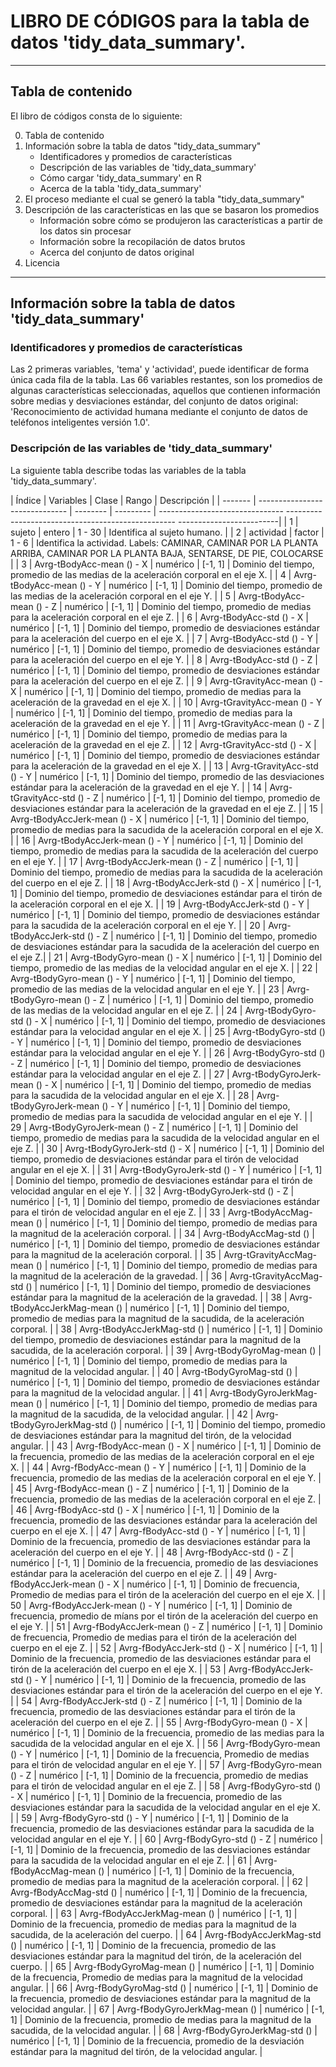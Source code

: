 # LIBRO DE CÓDIGOS para la tabla de datos 'tidy_data_summary'.
***
 
## Tabla de contenido
 
El libro de códigos consta de lo siguiente:
 
  0. Tabla de contenido
  1. Información sobre la tabla de datos "tidy_data_summary"
     - Identificadores y promedios de características
     - Descripción de las variables de 'tidy_data_summary'
     - Cómo cargar 'tidy_data_summary' en R
     - Acerca de la tabla 'tidy_data_summary'
  2. El proceso mediante el cual se generó la tabla "tidy_data_summary"
  3. Descripción de las características en las que se basaron los promedios
     - Información sobre cómo se produjeron las características a partir de los datos sin procesar
     - Información sobre la recopilación de datos brutos
     - Acerca del conjunto de datos original
  4. Licencia
 
 
***
## Información sobre la tabla de datos 'tidy_data_summary'
 
### Identificadores y promedios de características
 
Las 2 primeras variables, 'tema' y 'actividad',
puede identificar de forma única cada fila de la tabla.
Las 66 variables restantes, son los promedios de algunas características seleccionadas,
aquellos que contienen información sobre medias y desviaciones estándar,
del conjunto de datos original:
'Reconocimiento de actividad humana mediante el conjunto de datos de teléfonos inteligentes versión 1.0'.
 
 
### Descripción de las variables de 'tidy_data_summary'
 
La siguiente tabla describe todas las variables de la tabla 'tidy_data_summary'.
 
| Índice  | Variables                      | Clase    | Rango     | Descripción                                                                                                 |
| ------- | ------------------------------ | -------- | --------- | ------------------------------- -------------------------------------------------- -------------------------|
| 1       | sujeto                         | entero   | 1 - 30    | Identifica al sujeto humano.                                                                                |
| 2       | actividad | factor | 1 - 6 | Identifica la actividad. Labels: CAMINAR, CAMINAR POR LA PLANTA ARRIBA, CAMINAR POR LA PLANTA BAJA, SENTARSE, DE PIE, COLOCARSE |
| 3       | Avrg-tBodyAcc-mean () - X | numérico | [-1, 1] | Dominio del tiempo, promedio de las medias de la aceleración corporal en el eje X. |
| 4 | Avrg-tBodyAcc-mean () - Y | numérico | [-1, 1] | Dominio del tiempo, promedio de las medias de la aceleración corporal en el eje Y. |
| 5 | Avrg-tBodyAcc-mean () - Z | numérico | [-1, 1] | Dominio del tiempo, promedio de medias para la aceleración corporal en el eje Z. |
| 6 | Avrg-tBodyAcc-std () - X | numérico | [-1, 1] | Dominio del tiempo, promedio de desviaciones estándar para la aceleración del cuerpo en el eje X. |
| 7 | Avrg-tBodyAcc-std () - Y | numérico | [-1, 1] | Dominio del tiempo, promedio de desviaciones estándar para la aceleración del cuerpo en el eje Y. |
| 8 | Avrg-tBodyAcc-std () - Z | numérico | [-1, 1] | Dominio del tiempo, promedio de desviaciones estándar para la aceleración del cuerpo en el eje Z. |
| 9 | Avrg-tGravityAcc-mean () - X | numérico | [-1, 1] | Dominio del tiempo, promedio de medias para la aceleración de la gravedad en el eje X. |
| 10 | Avrg-tGravityAcc-mean () - Y | numérico | [-1, 1] | Dominio del tiempo, promedio de medias para la aceleración de la gravedad en el eje Y. |
| 11 | Avrg-tGravityAcc-mean () - Z | numérico | [-1, 1] | Dominio del tiempo, promedio de medias para la aceleración de la gravedad en el eje Z. |
| 12 | Avrg-tGravityAcc-std () - X | numérico | [-1, 1] | Dominio del tiempo, promedio de desviaciones estándar para la aceleración de la gravedad en el eje X. |
| 13 | Avrg-tGravityAcc-std () - Y | numérico | [-1, 1] | Dominio del tiempo, promedio de las desviaciones estándar para la aceleración de la gravedad en el eje Y. |
| 14 | Avrg-tGravityAcc-std () - Z | numérico | [-1, 1] | Dominio del tiempo, promedio de desviaciones estándar para la aceleración de la gravedad en el eje Z. |
| 15 | Avrg-tBodyAccJerk-mean () - X | numérico | [-1, 1] | Dominio del tiempo, promedio de medias para la sacudida de la aceleración corporal en el eje X. |
| 16 | Avrg-tBodyAccJerk-mean () - Y | numérico | [-1, 1] | Dominio del tiempo, promedio de medias para la sacudida de la aceleración del cuerpo en el eje Y. |
| 17 | Avrg-tBodyAccJerk-mean () - Z | numérico | [-1, 1] | Dominio del tiempo, promedio de medias para la sacudida de la aceleración del cuerpo en el eje Z. |
| 18 | Avrg-tBodyAccJerk-std () - X | numérico | [-1, 1] | Dominio del tiempo, promedio de desviaciones estándar para el tirón de la aceleración corporal en el eje X. |
| 19 | Avrg-tBodyAccJerk-std () - Y | numérico | [-1, 1] | Dominio del tiempo, promedio de desviaciones estándar para la sacudida de la aceleración corporal en el eje Y. |
| 20 | Avrg-tBodyAccJerk-std () - Z | numérico | [-1, 1] | Dominio del tiempo, promedio de desviaciones estándar para la sacudida de la aceleración del cuerpo en el eje Z.|
| 21 | Avrg-tBodyGyro-mean () - X | numérico | [-1, 1] | Dominio del tiempo, promedio de las medias de la velocidad angular en el eje X. |
| 22 | Avrg-tBodyGyro-mean () - Y | numérico | [-1, 1] | Dominio del tiempo, promedio de las medias de la velocidad angular en el eje Y. |
| 23 | Avrg-tBodyGyro-mean () - Z | numérico | [-1, 1] | Dominio del tiempo, promedio de las medias de la velocidad angular en el eje Z. |
| 24 | Avrg-tBodyGyro-std () - X | numérico | [-1, 1] | Dominio del tiempo, promedio de desviaciones estándar para la velocidad angular en el eje X. |
| 25 | Avrg-tBodyGyro-std () - Y | numérico | [-1, 1] | Dominio del tiempo, promedio de desviaciones estándar para la velocidad angular en el eje Y. |
| 26 | Avrg-tBodyGyro-std () - Z | numérico | [-1, 1] | Dominio del tiempo, promedio de desviaciones estándar para la velocidad angular en el eje Z. |
| 27 | Avrg-tBodyGyroJerk-mean () - X | numérico | [-1, 1] | Dominio del tiempo, promedio de medias para la sacudida de la velocidad angular en el eje X. |
| 28 | Avrg-tBodyGyroJerk-mean () - Y | numérico | [-1, 1] | Dominio del tiempo, promedio de medias para la sacudida de velocidad angular en el eje Y. |
| 29 | Avrg-tBodyGyroJerk-mean () - Z | numérico | [-1, 1] | Dominio del tiempo, promedio de medias para la sacudida de la velocidad angular en el eje Z. |
| 30 | Avrg-tBodyGyroJerk-std () - X | numérico | [-1, 1] | Dominio del tiempo, promedio de desviaciones estándar para el tirón de velocidad angular en el eje X. |
| 31 | Avrg-tBodyGyroJerk-std () - Y | numérico | [-1, 1] | Dominio del tiempo, promedio de desviaciones estándar para el tirón de velocidad angular en el eje Y. |
| 32 | Avrg-tBodyGyroJerk-std () - Z | numérico | [-1, 1] | Dominio del tiempo, promedio de desviaciones estándar para el tirón de velocidad angular en el eje Z. |
| 33 | Avrg-tBodyAccMag-mean () | numérico | [-1, 1] | Dominio del tiempo, promedio de medias para la magnitud de la aceleración corporal. |
| 34 | Avrg-tBodyAccMag-std () | numérico | [-1, 1] | Dominio del tiempo, promedio de desviaciones estándar para la magnitud de la aceleración corporal. |
| 35 | Avrg-tGravityAccMag-mean () | numérico | [-1, 1] | Dominio del tiempo, promedio de medias para la magnitud de la aceleración de la gravedad. |
| 36 | Avrg-tGravityAccMag-std () | numérico | [-1, 1] | Dominio del tiempo, promedio de desviaciones estándar para la magnitud de la aceleración de la gravedad. |
| 38 | Avrg-tBodyAccJerkMag-mean () | numérico | [-1, 1] | Dominio del tiempo, promedio de medias para la magnitud de la sacudida, de la aceleración corporal. |
| 38 | Avrg-tBodyAccJerkMag-std () | numérico | [-1, 1] | Dominio del tiempo, promedio de desviaciones estándar para la magnitud de la sacudida, de la aceleración corporal. |
| 39 | Avrg-tBodyGyroMag-mean () | numérico | [-1, 1] | Dominio del tiempo, promedio de medias para la magnitud de la velocidad angular. |
| 40 | Avrg-tBodyGyroMag-std () | numérico | [-1, 1] | Dominio del tiempo, promedio de desviaciones estándar para la magnitud de la velocidad angular. |
| 41 | Avrg-tBodyGyroJerkMag-mean () | numérico | [-1, 1] | Dominio del tiempo, promedio de medias para la magnitud de la sacudida, de la velocidad angular. |
| 42 | Avrg-tBodyGyroJerkMag-std () | numérico | [-1, 1] | Dominio del tiempo, promedio de desviaciones estándar para la magnitud del tirón, de la velocidad angular. |
| 43 | Avrg-fBodyAcc-mean () - X | numérico | [-1, 1] | Dominio de la frecuencia, promedio de las medias de la aceleración corporal en el eje X. |
| 44 | Avrg-fBodyAcc-mean () - Y | numérico | [-1, 1] | Dominio de la frecuencia, promedio de las medias de la aceleración corporal en el eje Y. |
| 45 | Avrg-fBodyAcc-mean () - Z | numérico | [-1, 1] | Dominio de la frecuencia, promedio de las medias de la aceleración corporal en el eje Z. |
| 46 | Avrg-fBodyAcc-std () - X | numérico | [-1, 1] | Dominio de la frecuencia, promedio de las desviaciones estándar para la aceleración del cuerpo en el eje X. |
| 47 | Avrg-fBodyAcc-std () - Y | numérico | [-1, 1] | Dominio de la frecuencia, promedio de las desviaciones estándar para la aceleración del cuerpo en el eje Y. |
| 48 | Avrg-fBodyAcc-std () - Z | numérico | [-1, 1] | Dominio de la frecuencia, promedio de las desviaciones estándar para la aceleración del cuerpo en el eje Z. |
| 49 | Avrg-fBodyAccJerk-mean () - X | numérico | [-1, 1] | Dominio de frecuencia, Promedio de medias para el tirón de la aceleración del cuerpo en el eje X. |
| 50 | Avrg-fBodyAccJerk-mean () - Y | numérico | [-1, 1] | Dominio de frecuencia, promedio de míans por el tirón de la aceleración del cuerpo en el eje Y. |
| 51 | Avrg-fBodyAccJerk-mean () - Z | numérico | [-1, 1] | Dominio de frecuencia, Promedio de medias para el tirón de la aceleración del cuerpo en el eje Z. |
| 52 | Avrg-fBodyAccJerk-std () - X | numérico | [-1, 1] | Dominio de la frecuencia, promedio de las desviaciones estándar para el tirón de la aceleración del cuerpo en el eje X. |
| 53 | Avrg-fBodyAccJerk-std () - Y | numérico | [-1, 1] | Dominio de la frecuencia, promedio de las desviaciones estándar para el tirón de la aceleración del cuerpo en el eje Y. |
| 54 | Avrg-fBodyAccJerk-std () - Z | numérico | [-1, 1] | Dominio de la frecuencia, promedio de las desviaciones estándar para el tirón de la aceleración del cuerpo en el eje Z. |
| 55 | Avrg-fBodyGyro-mean () - X | numérico | [-1, 1] | Dominio de la frecuencia, promedio de las medias para la sacudida de la velocidad angular en el eje X. |
| 56 | Avrg-fBodyGyro-mean () - Y | numérico | [-1, 1] | Dominio de la frecuencia, Promedio de medias para el tirón de velocidad angular en el eje Y. |
| 57 | Avrg-fBodyGyro-mean () - Z | numérico | [-1, 1] | Dominio de la frecuencia, promedio de medias para el tirón de velocidad angular en el eje Z. |
| 58 | Avrg-fBodyGyro-std () - X | numérico | [-1, 1] | Dominio de la frecuencia, promedio de las desviaciones estándar para la sacudida de la velocidad angular en el eje X. |
| 59 | Avrg-fBodyGyro-std () - Y | numérico | [-1, 1] | Dominio de la frecuencia, promedio de las desviaciones estándar para la sacudida de la velocidad angular en el eje Y. |
| 60 | Avrg-fBodyGyro-std () - Z | numérico | [-1, 1] | Dominio de la frecuencia, promedio de las desviaciones estándar para la sacudida de la velocidad angular en el eje Z. |
| 61 | Avrg-fBodyAccMag-mean () | numérico | [-1, 1] | Dominio de la frecuencia, promedio de medias para la magnitud de la aceleración corporal. |
| 62 | Avrg-fBodyAccMag-std () | numérico | [-1, 1] | Dominio de la frecuencia, promedio de desviaciones estándar para la magnitud de la aceleración corporal. |
| 63 | Avrg-fBodyAccJerkMag-mean () | numérico | [-1, 1] | Dominio de la frecuencia, promedio de medias para la magnitud de la sacudida, de la aceleración del cuerpo. |
| 64 | Avrg-fBodyAccJerkMag-std () | numérico | [-1, 1] | Dominio de la frecuencia, promedio de las desviaciones estándar para la magnitud del tirón, de la aceleración del cuerpo. |
| 65 | Avrg-fBodyGyroMag-mean () | numérico | [-1, 1] | Dominio de la frecuencia, Promedio de medias para la magnitud de la velocidad angular. |
| 66 | Avrg-fBodyGyroMag-std () | numérico | [-1, 1] | Dominio de la frecuencia, promedio de desviaciones estándar para la magnitud de la velocidad angular. |
| 67 | Avrg-fBodyGyroJerkMag-mean () | numérico | [-1, 1] | Dominio de la frecuencia, promedio de medias para la magnitud de la sacudida, de la velocidad angular. |
| 68 | Avrg-fBodyGyroJerkMag-std () | numérico | [-1, 1] | Dominio de la frecuencia, promedio de la desviación estándar para la magnitud del tirón, de la velocidad angular. |
